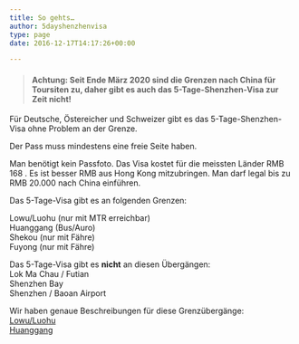 ```yaml
---
title: So gehts…
author: 5dayshenzhenvisa
type: page
date: 2016-12-17T14:17:26+00:00

---
```

> #### Achtung: Seit Ende M&auml;rz 2020 sind die Grenzen nach China f&uuml;r Toursiten zu, daher gibt es auch das 5-Tage-Shenzhen-Visa zur Zeit **nicht**!


Für Deutsche, Östereicher und Schweizer gibt es das 5-Tage-Shenzhen-Visa ohne Problem an der Grenze.

Der Pass muss mindestens eine freie Seite haben. 

Man benötigt kein Passfoto. Das Visa kostet für die meissten Länder RMB 168 . Es ist besser RMB aus Hong Kong mitzubringen. Man darf legal bis zu RMB 20.000 nach China einführen.

Das 5-Tage-Visa gibt es an folgenden Grenzen:

Lowu/Luohu (nur mit MTR erreichbar)  
Huanggang (Bus/Auro)  
Shekou (nur mit Fähre)  
Fuyong (nur mit Fähre)

Das 5-Tage-Visa gibt es **nicht** an diesen Übergängen:  
Lok Ma Chau / Futian  
Shenzhen Bay  
Shenzhen / Baoan Airport

Wir haben genaue Beschreibungen für diese Grenzübergänge:  
[Lowu/Luohu][1]  
[Huanggang][2]

 [1]: http://localhost:1313/de/luohu/
 [2]: http://localhost:1313/de/huanggang/